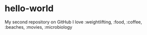 # hello-world
My second repository on GitHub
I love :weightlifting, :food, :coffee, :beaches, :movies, :microbiology
